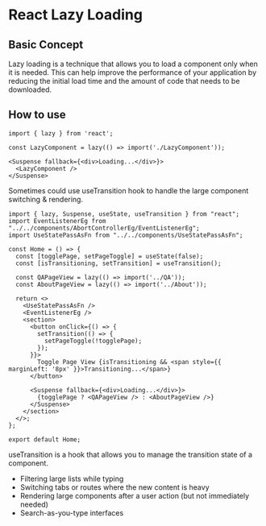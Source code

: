 # React Lazy Loading


## Basic Concept

Lazy loading is a technique that allows you to load a component only when it is needed. This can help improve the performance of your application by reducing the initial load time and the amount of code that needs to be downloaded.


## How to use


```tsx
import { lazy } from 'react';

const LazyComponent = lazy(() => import('./LazyComponent'));

<Suspense fallback={<div>Loading...</div>}>
  <LazyComponent />
</Suspense>
```

Sometimes could use useTransition hook to handle the large component switching & rendering.

```tsx
import { lazy, Suspense, useState, useTransition } from "react";
import EventListenerEg from "../../components/AbortControllerEg/EventListenerEg";
import UseStatePassAsFn from "../../components/UseStatePassAsFn";

const Home = () => {
  const [togglePage, setPageToggle] = useState(false);
  const [isTransitioning, setTransition] = useTransition();

  const QAPageView = lazy(() => import('../QA'));
  const AboutPageView = lazy(() => import('../About'));

  return <>
    <UseStatePassAsFn />
    <EventListenerEg />
    <section>
      <button onClick={() => {
        setTransition(() => {
          setPageToggle(!togglePage);
        });
      }}>
        Toggle Page View {isTransitioning && <span style={{ marginLeft: '8px' }}>Transitioning...</span>}
      </button>
      
      <Suspense fallback={<div>Loading...</div>}>
        {togglePage ? <QAPageView /> : <AboutPageView />}
      </Suspense> 
    </section>
  </>;
};

export default Home;
```

useTransition is a hook that allows you to manage the transition state of a component.
  
  - Filtering large lists while typing
  - Switching tabs or routes where the new content is heavy
  - Rendering large components after a user action (but not immediately needed)
  - Search-as-you-type interfaces